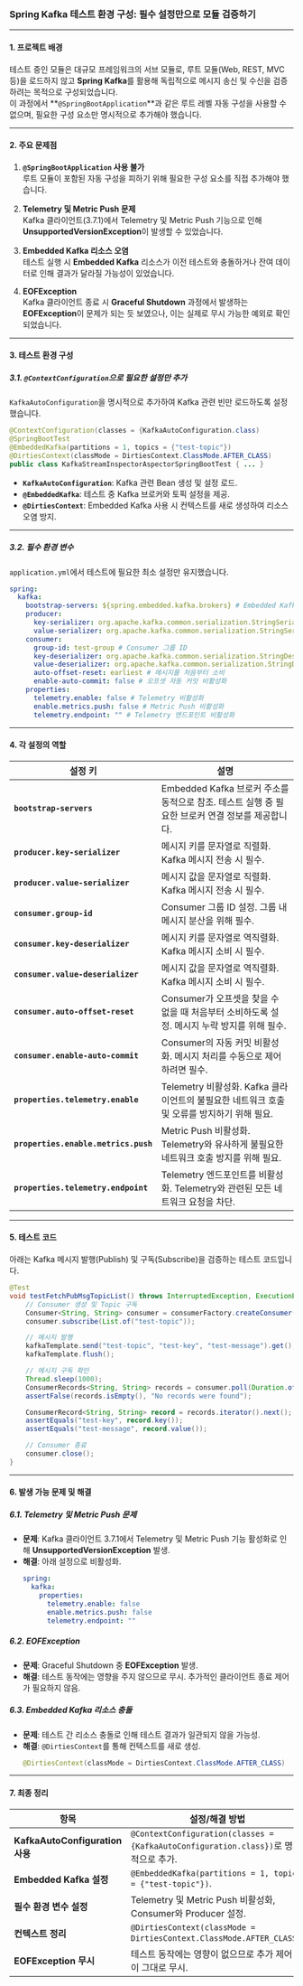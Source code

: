 ### **Spring Kafka 테스트 환경 구성: 필수 설정만으로 모듈 검증하기**

---

#### **1. 프로젝트 배경**

테스트 중인 모듈은 대규모 프레임워크의 서브 모듈로, 루트 모듈(Web, REST, MVC 등)을 로드하지 않고 **Spring Kafka**를 활용해 독립적으로 메시지 송신 및 수신을 검증하려는 목적으로 구성되었습니다.  
이 과정에서 **`@SpringBootApplication`**과 같은 루트 레벨 자동 구성을 사용할 수 없으며, 필요한 구성 요소만 명시적으로 추가해야 했습니다.

---

#### **2. 주요 문제점**

1. **`@SpringBootApplication` 사용 불가**  
   루트 모듈이 포함된 자동 구성을 피하기 위해 필요한 구성 요소를 직접 추가해야 했습니다.

2. **Telemetry 및 Metric Push 문제**  
   Kafka 클라이언트(3.7.1)에서 Telemetry 및 Metric Push 기능으로 인해 **UnsupportedVersionException**이 발생할 수 있었습니다.

3. **Embedded Kafka 리소스 오염**  
   테스트 실행 시 **Embedded Kafka** 리소스가 이전 테스트와 충돌하거나 잔여 데이터로 인해 결과가 달라질 가능성이 있었습니다.

4. **EOFException**  
   Kafka 클라이언트 종료 시 **Graceful Shutdown** 과정에서 발생하는 **EOFException**이 문제가 되는 듯 보였으나, 이는 실제로 무시 가능한 예외로 확인되었습니다.

---

#### **3. 테스트 환경 구성**

##### **3.1. `@ContextConfiguration`으로 필요한 설정만 추가**
`KafkaAutoConfiguration`을 명시적으로 추가하여 Kafka 관련 빈만 로드하도록 설정했습니다.

```java
@ContextConfiguration(classes = {KafkaAutoConfiguration.class)
@SpringBootTest
@EmbeddedKafka(partitions = 1, topics = {"test-topic"})
@DirtiesContext(classMode = DirtiesContext.ClassMode.AFTER_CLASS)
public class KafkaStreamInspectorAspectorSpringBootTest { ... }
```

- **`KafkaAutoConfiguration`**: Kafka 관련 Bean 생성 및 설정 로드.
- **`@EmbeddedKafka`**: 테스트 중 Kafka 브로커와 토픽 설정을 제공.
- **`@DirtiesContext`**: Embedded Kafka 사용 시 컨텍스트를 새로 생성하여 리소스 오염 방지.

---

##### **3.2. 필수 환경 변수**

`application.yml`에서 테스트에 필요한 최소 설정만 유지했습니다.

```yaml
spring:
  kafka:
    bootstrap-servers: ${spring.embedded.kafka.brokers} # Embedded Kafka 브로커 주소
    producer:
      key-serializer: org.apache.kafka.common.serialization.StringSerializer
      value-serializer: org.apache.kafka.common.serialization.StringSerializer
    consumer:
      group-id: test-group # Consumer 그룹 ID
      key-deserializer: org.apache.kafka.common.serialization.StringDeserializer
      value-deserializer: org.apache.kafka.common.serialization.StringDeserializer
      auto-offset-reset: earliest # 메시지를 처음부터 소비
      enable-auto-commit: false # 오프셋 자동 커밋 비활성화
    properties:
      telemetry.enable: false # Telemetry 비활성화
      enable.metrics.push: false # Metric Push 비활성화
      telemetry.endpoint: "" # Telemetry 엔드포인트 비활성화
```

---

#### **4. 각 설정의 역할**

| **설정 키**                          | **설명**                                                                                               |
|--------------------------------------|-------------------------------------------------------------------------------------------------------|
| **`bootstrap-servers`**              | Embedded Kafka 브로커 주소를 동적으로 참조. 테스트 실행 중 필요한 브로커 연결 정보를 제공합니다.                                              |
| **`producer.key-serializer`**        | 메시지 키를 문자열로 직렬화. Kafka 메시지 전송 시 필수.                                                          |
| **`producer.value-serializer`**      | 메시지 값을 문자열로 직렬화. Kafka 메시지 전송 시 필수.                                                          |
| **`consumer.group-id`**              | Consumer 그룹 ID 설정. 그룹 내 메시지 분산을 위해 필수.                                                          |
| **`consumer.key-deserializer`**      | 메시지 키를 문자열로 역직렬화. Kafka 메시지 소비 시 필수.                                                        |
| **`consumer.value-deserializer`**    | 메시지 값을 문자열로 역직렬화. Kafka 메시지 소비 시 필수.                                                        |
| **`consumer.auto-offset-reset`**     | Consumer가 오프셋을 찾을 수 없을 때 처음부터 소비하도록 설정. 메시지 누락 방지를 위해 필수.                                              |
| **`consumer.enable-auto-commit`**    | Consumer의 자동 커밋 비활성화. 메시지 처리를 수동으로 제어하려면 필수.                                              |
| **`properties.telemetry.enable`**    | Telemetry 비활성화. Kafka 클라이언트의 불필요한 네트워크 호출 및 오류를 방지하기 위해 필요.                                   |
| **`properties.enable.metrics.push`** | Metric Push 비활성화. Telemetry와 유사하게 불필요한 네트워크 호출 방지를 위해 필요.                                   |
| **`properties.telemetry.endpoint`**  | Telemetry 엔드포인트를 비활성화. Telemetry와 관련된 모든 네트워크 요청을 차단.                                            |

---

#### **5. 테스트 코드**

아래는 Kafka 메시지 발행(Publish) 및 구독(Subscribe)을 검증하는 테스트 코드입니다.

```java
@Test
void testFetchPubMsgTopicList() throws InterruptedException, ExecutionException {
    // Consumer 생성 및 Topic 구독
    Consumer<String, String> consumer = consumerFactory.createConsumer();
    consumer.subscribe(List.of("test-topic"));

    // 메시지 발행
    kafkaTemplate.send("test-topic", "test-key", "test-message").get();
    kafkaTemplate.flush();

    // 메시지 구독 확인
    Thread.sleep(1000);
    ConsumerRecords<String, String> records = consumer.poll(Duration.ofSeconds(5));
    assertFalse(records.isEmpty(), "No records were found");

    ConsumerRecord<String, String> record = records.iterator().next();
    assertEquals("test-key", record.key());
    assertEquals("test-message", record.value());

    // Consumer 종료
    consumer.close();
}
```

---

#### **6. 발생 가능 문제 및 해결**

##### **6.1. Telemetry 및 Metric Push 문제**
- **문제**: Kafka 클라이언트 3.7.1에서 Telemetry 및 Metric Push 기능 활성화로 인해 **UnsupportedVersionException** 발생.
- **해결**: 아래 설정으로 비활성화.
  ```yaml
  spring:
    kafka:
      properties:
        telemetry.enable: false
        enable.metrics.push: false
        telemetry.endpoint: ""
  ```

##### **6.2. EOFException**
- **문제**: Graceful Shutdown 중 **EOFException** 발생.
- **해결**: 테스트 동작에는 영향을 주지 않으므로 무시. 추가적인 클라이언트 종료 제어가 필요하지 않음.

##### **6.3. Embedded Kafka 리소스 충돌**
- **문제**: 테스트 간 리소스 충돌로 인해 테스트 결과가 일관되지 않을 가능성.
- **해결**: `@DirtiesContext`를 통해 컨텍스트를 새로 생성.
  ```java
  @DirtiesContext(classMode = DirtiesContext.ClassMode.AFTER_CLASS)
  ```

---

#### **7. 최종 정리**

| **항목**                          | **설정/해결 방법**                                                                                           |
|----------------------------------|----------------------------------------------------------------------------------------------------------|
| **KafkaAutoConfiguration 사용**   | `@ContextConfiguration(classes = {KafkaAutoConfiguration.class})`로 명시적으로 추가.                      |
| **Embedded Kafka 설정**           | `@EmbeddedKafka(partitions = 1, topics = {"test-topic"})`.                                               |
| **필수 환경 변수 설정**           | Telemetry 및 Metric Push 비활성화, Consumer와 Producer 설정.                                               |
| **컨텍스트 정리**                 | `@DirtiesContext(classMode = DirtiesContext.ClassMode.AFTER_CLASS)`.                                     |
| **EOFException 무시**             | 테스트 동작에는 영향이 없으므로 추가 제어 없이 그대로 무시.                                                   |

